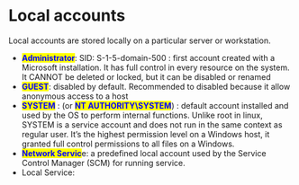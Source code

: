 # Local accounts

Local accounts are stored locally on a particular server or workstation.&#x20;

* <mark style="color:blue;">**Administrator**</mark>: SID: S-1-5-domain-500 : first account created with a Microsoft installation. It has full control in every resource on the system. It CANNOT be deleted or locked, but it can be disabled or renamed
* <mark style="color:blue;">**GUEST**</mark>: disabled by default. Recommended to disabled because it allow anonymous access to a host
* <mark style="color:blue;">**SYSTEM**</mark> : (or <mark style="color:blue;">**NT AUTHORITY\SYSTEM**</mark>) : default account installed and used by the OS to perform internal functions. Unlike root in linux, SYSTEM is a service account and does not run in the same context as regular user. It’s the highest permission level on a Windows host, it granted full control permissions to all files on a Windows.&#x20;
* <mark style="color:blue;">**Network Servic**</mark>e: a predefined local account used by the Service Control Manager (SCM) for running service.&#x20;
* Local Service:
